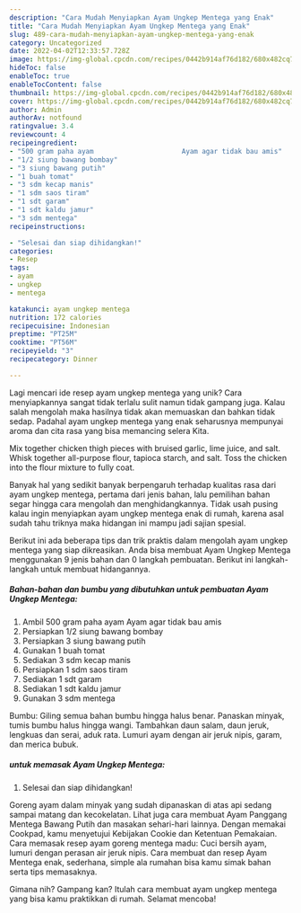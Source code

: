 ```yaml
---
description: "Cara Mudah Menyiapkan Ayam Ungkep Mentega yang Enak"
title: "Cara Mudah Menyiapkan Ayam Ungkep Mentega yang Enak"
slug: 489-cara-mudah-menyiapkan-ayam-ungkep-mentega-yang-enak
category: Uncategorized
date: 2022-04-02T12:33:57.728Z
image: https://img-global.cpcdn.com/recipes/0442b914af76d182/680x482cq70/ayam-ungkep-mentega-foto-resep-utama.jpg
hideToc: false
enableToc: true
enableTocContent: false
thumbnail: https://img-global.cpcdn.com/recipes/0442b914af76d182/680x482cq70/ayam-ungkep-mentega-foto-resep-utama.jpg
cover: https://img-global.cpcdn.com/recipes/0442b914af76d182/680x482cq70/ayam-ungkep-mentega-foto-resep-utama.jpg
author: Admin
authorAv: notfound
ratingvalue: 3.4
reviewcount: 4
recipeingredient:
- "500 gram paha ayam                      Ayam agar tidak bau amis"
- "1/2 siung bawang bombay"
- "3 siung bawang putih"
- "1 buah tomat"
- "3 sdm kecap manis"
- "1 sdm saos tiram"
- "1 sdt garam"
- "1 sdt kaldu jamur"
- "3 sdm mentega"
recipeinstructions:

- "Selesai dan siap dihidangkan!"
categories:
- Resep
tags:
- ayam
- ungkep
- mentega

katakunci: ayam ungkep mentega 
nutrition: 172 calories
recipecuisine: Indonesian
preptime: "PT25M"
cooktime: "PT56M"
recipeyield: "3"
recipecategory: Dinner

---
```





Lagi mencari ide resep ayam ungkep mentega yang unik? Cara menyiapkannya sangat tidak terlalu sulit namun tidak gampang juga. Kalau salah mengolah maka hasilnya tidak akan memuaskan dan bahkan tidak sedap. Padahal ayam ungkep mentega yang enak seharusnya mempunyai aroma dan cita rasa yang bisa memancing selera Kita.





Mix together chicken thigh pieces with bruised garlic, lime juice, and salt. Whisk together all-purpose flour, tapioca starch, and salt. Toss the chicken into the flour mixture to fully coat.

Banyak hal yang sedikit banyak berpengaruh terhadap kualitas rasa dari ayam ungkep mentega, pertama dari jenis bahan, lalu pemilihan bahan segar hingga cara mengolah dan menghidangkannya. Tidak usah pusing kalau ingin menyiapkan ayam ungkep mentega enak di rumah, karena asal sudah tahu triknya maka hidangan ini mampu jadi sajian spesial.






Berikut ini ada beberapa tips dan trik praktis dalam mengolah ayam ungkep mentega yang siap dikreasikan. Anda bisa membuat Ayam Ungkep Mentega menggunakan 9 jenis bahan dan 0 langkah pembuatan. Berikut ini langkah-langkah untuk membuat hidangannya.

<!--inarticleads1-->

##### Bahan-bahan dan bumbu yang dibutuhkan untuk pembuatan Ayam Ungkep Mentega:

1. Ambil 500 gram paha ayam                      Ayam agar tidak bau amis
1. Persiapkan 1/2 siung bawang bombay
1. Persiapkan 3 siung bawang putih
1. Gunakan 1 buah tomat
1. Sediakan 3 sdm kecap manis
1. Persiapkan 1 sdm saos tiram
1. Sediakan 1 sdt garam
1. Sediakan 1 sdt kaldu jamur
1. Gunakan 3 sdm mentega


Bumbu: Giling semua bahan bumbu hingga halus benar. Panaskan minyak, tumis bumbu halus hingga wangi. Tambahkan daun salam, daun jeruk, lengkuas dan serai, aduk rata. Lumuri ayam dengan air jeruk nipis, garam, dan merica bubuk. 

<!--inarticleads2-->

#####  untuk memasak Ayam Ungkep Mentega:


1. Selesai dan siap dihidangkan!

Goreng ayam dalam minyak yang sudah dipanaskan di atas api sedang sampai matang dan kecokelatan. Lihat juga cara membuat Ayam Panggang Mentega Bawang Putih dan masakan sehari-hari lainnya. Dengan memakai Cookpad, kamu menyetujui Kebijakan Cookie dan Ketentuan Pemakaian. Cara memasak resep ayam goreng mentega madu: Cuci bersih ayam, lumuri dengan perasan air jeruk nipis. Cara membuat dan resep Ayam Mentega enak, sederhana, simple ala rumahan bisa kamu simak bahan serta tips memasaknya. 

Gimana nih? Gampang kan? Itulah cara membuat ayam ungkep mentega yang bisa kamu praktikkan di rumah. Selamat mencoba!

